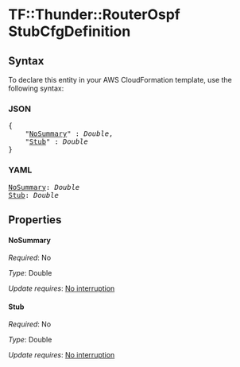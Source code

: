 # TF::Thunder::RouterOspf StubCfgDefinition

## Syntax

To declare this entity in your AWS CloudFormation template, use the following syntax:

### JSON

<pre>
{
    "<a href="#nosummary" title="NoSummary">NoSummary</a>" : <i>Double</i>,
    "<a href="#stub" title="Stub">Stub</a>" : <i>Double</i>
}
</pre>

### YAML

<pre>
<a href="#nosummary" title="NoSummary">NoSummary</a>: <i>Double</i>
<a href="#stub" title="Stub">Stub</a>: <i>Double</i>
</pre>

## Properties

#### NoSummary

_Required_: No

_Type_: Double

_Update requires_: [No interruption](https://docs.aws.amazon.com/AWSCloudFormation/latest/UserGuide/using-cfn-updating-stacks-update-behaviors.html#update-no-interrupt)

#### Stub

_Required_: No

_Type_: Double

_Update requires_: [No interruption](https://docs.aws.amazon.com/AWSCloudFormation/latest/UserGuide/using-cfn-updating-stacks-update-behaviors.html#update-no-interrupt)

